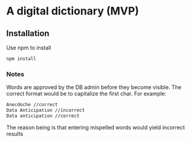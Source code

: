 # A digital dictionary (MVP)

## Installation

Use npm to install
```bash
npm install
```

### Notes

Words are approved by the DB admin before they become visible. The correct format would be to capitalize the first char. For example: 
```bash
Anecdoche //correct
Data Anticipation //incorrect
Data anticipation //correct
```
The reason being is that entering mispelled words would yield incorrect results